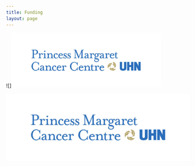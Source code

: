 ```yaml
---
title: Funding
layout: page
---
```


![]<img src="/img/PM_logo.jpeg" height="150">

![](/img/PM_logo.jpeg)
